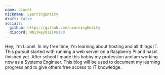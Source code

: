```yaml
---
name: Lionel
nickname: LearningEntity
draft: false
socials:
  github: https://github.com/LearningEntity
  discord: Whiskey0111#0198
---
```


Hey, I'm Lionel. In my free time, I'm learning about hosting and all things IT. This pursuit started with running a web server on a Raspberry Pi and hasnt finished yet. After school I made this hobby my profession and am working now as a Systems Engineer. This blog will be used to document my learning progress and to give others free access to IT knowledge.